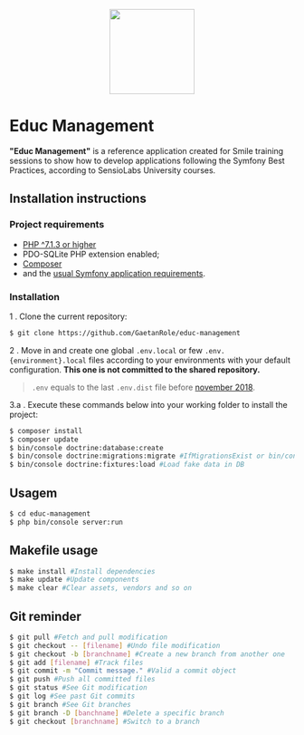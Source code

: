 <p align="center">
    <img width=150 src="https://upload.wikimedia.org/wikipedia/fr/thumb/6/62/Minist%C3%A8re_de_l%27%C3%89ducation_nationale_%28logo%2C_2017%29.png/150px-Minist%C3%A8re_de_l%27%C3%89ducation_nationale_%28logo%2C_2017%29.png">
</a></p>

# Educ Management

**"Educ Management"** is a reference application created for Smile training sessions to show how to develop applications following the Symfony Best Practices, according to SensioLabs University courses.

## Installation instructions

### Project requirements

- [PHP ^7.1.3 or higher](http://php.net/manual/fr/install.php)
- PDO-SQLite PHP extension enabled;
- [Composer](https://getcomposer.org/download)
- and the [usual Symfony application requirements][1].

### Installation

1 . Clone the current repository:
```bash
$ git clone https://github.com/GaetanRole/educ-management
```

2 . Move in and create one global `.env.local` or few `.env.{environment}.local` files according to your environments with your default configuration.
**This one is not committed to the shared repository.**
> `.env` equals to the last `.env.dist` file before [november 2018][2].

3.a . Execute these commands below into your working folder to install the project:
```bash
$ composer install
$ composer update
$ bin/console doctrine:database:create
$ bin/console doctrine:migrations:migrate #IfMigrationsExist or bin/console m:m
$ bin/console doctrine:fixtures:load #Load fake data in DB
```

## Usagem

```bash
$ cd educ-management
$ php bin/console server:run
```

## Makefile usage

```bash
$ make install #Install dependencies
$ make update #Update components
$ make clear #Clear assets, vendors and so on
```

## Git reminder

```bash
$ git pull #Fetch and pull modification
$ git checkout -- [filename] #Undo file modification
$ git checkout -b [branchname] #Create a new branch from another one
$ git add [filename] #Track files
$ git commit -m "Commit message." #Valid a commit object
$ git push #Push all committed files
$ git status #See Git modification
$ git log #See past Git commits
$ git branch #See Git branches
$ git branch -D [banchname] #Delete a specific branch
$ git checkout [branchname] #Switch to a branch
```

[1]: https://symfony.com/doc/current/reference/requirements.html
[2]: https://symfony.com/doc/current/configuration.html#managing-multiple-env-files
